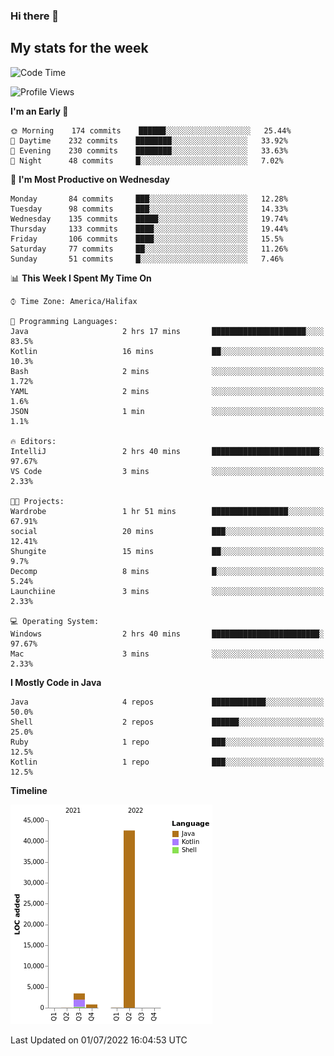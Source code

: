 ### Hi there 👋

## My stats for the week
<!--START_SECTION:waka-->
![Code Time](http://img.shields.io/badge/Code%20Time-299%20hrs%2036%20mins-blue)

![Profile Views](http://img.shields.io/badge/Profile%20Views-0-blue)

**I'm an Early 🐤** 

```text
🌞 Morning    174 commits    ██████░░░░░░░░░░░░░░░░░░░   25.44% 
🌆 Daytime    232 commits    ████████░░░░░░░░░░░░░░░░░   33.92% 
🌃 Evening    230 commits    ████████░░░░░░░░░░░░░░░░░   33.63% 
🌙 Night      48 commits     █░░░░░░░░░░░░░░░░░░░░░░░░   7.02%

```
📅 **I'm Most Productive on Wednesday** 

```text
Monday       84 commits     ███░░░░░░░░░░░░░░░░░░░░░░   12.28% 
Tuesday      98 commits     ███░░░░░░░░░░░░░░░░░░░░░░   14.33% 
Wednesday    135 commits    █████░░░░░░░░░░░░░░░░░░░░   19.74% 
Thursday     133 commits    ████░░░░░░░░░░░░░░░░░░░░░   19.44% 
Friday       106 commits    ████░░░░░░░░░░░░░░░░░░░░░   15.5% 
Saturday     77 commits     ██░░░░░░░░░░░░░░░░░░░░░░░   11.26% 
Sunday       51 commits     █░░░░░░░░░░░░░░░░░░░░░░░░   7.46%

```


📊 **This Week I Spent My Time On** 

```text
⌚︎ Time Zone: America/Halifax

💬 Programming Languages: 
Java                     2 hrs 17 mins       █████████████████████░░░░   83.5% 
Kotlin                   16 mins             ██░░░░░░░░░░░░░░░░░░░░░░░   10.3% 
Bash                     2 mins              ░░░░░░░░░░░░░░░░░░░░░░░░░   1.72% 
YAML                     2 mins              ░░░░░░░░░░░░░░░░░░░░░░░░░   1.6% 
JSON                     1 min               ░░░░░░░░░░░░░░░░░░░░░░░░░   1.1%

🔥 Editors: 
IntelliJ                 2 hrs 40 mins       ████████████████████████░   97.67% 
VS Code                  3 mins              ░░░░░░░░░░░░░░░░░░░░░░░░░   2.33%

🐱‍💻 Projects: 
Wardrobe                 1 hr 51 mins        █████████████████░░░░░░░░   67.91% 
social                   20 mins             ███░░░░░░░░░░░░░░░░░░░░░░   12.41% 
Shungite                 15 mins             ██░░░░░░░░░░░░░░░░░░░░░░░   9.7% 
Decomp                   8 mins              █░░░░░░░░░░░░░░░░░░░░░░░░   5.24% 
Launchiine               3 mins              ░░░░░░░░░░░░░░░░░░░░░░░░░   2.33%

💻 Operating System: 
Windows                  2 hrs 40 mins       ████████████████████████░   97.67% 
Mac                      3 mins              ░░░░░░░░░░░░░░░░░░░░░░░░░   2.33%

```

**I Mostly Code in Java** 

```text
Java                     4 repos             ████████████░░░░░░░░░░░░░   50.0% 
Shell                    2 repos             ██████░░░░░░░░░░░░░░░░░░░   25.0% 
Ruby                     1 repo              ███░░░░░░░░░░░░░░░░░░░░░░   12.5% 
Kotlin                   1 repo              ███░░░░░░░░░░░░░░░░░░░░░░   12.5%

```


**Timeline**

![Chart not found](https://raw.githubusercontent.com/lyndseyy/lyndseyy/main/charts/bar_graph.png) 


 Last Updated on 01/07/2022 16:04:53 UTC
<!--END_SECTION:waka-->